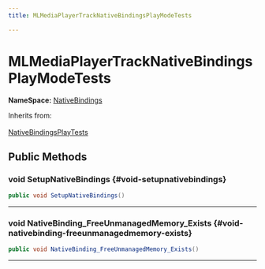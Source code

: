 ```yaml
---
title: MLMediaPlayerTrackNativeBindingsPlayModeTests

---
```


# MLMediaPlayerTrackNativeBindingsPlayModeTests



**NameSpace:** 
[NativeBindings](/unity-api/api/Tests.Runtime.NativeBindings/Tests.Runtime.NativeBindings.md) 





Inherits from: <br></br>[NativeBindingsPlayTests](/unity-api/api/Tests.Runtime.NativeBindings/Tests.Runtime.NativeBindings.NativeBindingsPlayTests.md)




## Public Methods

### void SetupNativeBindings {#void-setupnativebindings}

```csharp
public void SetupNativeBindings()
```






-----------

### void NativeBinding_FreeUnmanagedMemory_Exists {#void-nativebinding-freeunmanagedmemory-exists}

```csharp
public void NativeBinding_FreeUnmanagedMemory_Exists()
```






-----------

